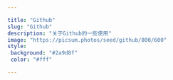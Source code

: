 ```yaml
---

title: "Github"
slug: "Github"
description: "关于Github的一些使用"
image: "https://picsum.photos/seed/github/800/600"
style:
 background: "#2a9d8f"
 color: "#fff"

---
```

